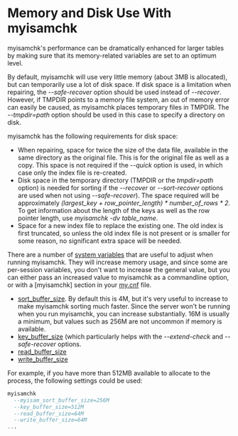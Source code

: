 # Memory and Disk Use With myisamchk

myisamchk's performance can be dramatically enhanced for larger tables by making sure that its memory-related variables are set to an optimum level.

By default, myisamchk will use very little memory (about 3MB is allocated), but can temporarily use a lot of disk space. If disk space is a limitation when repairing, the <em>--safe-recover</em> option should be used instead of <em>--recover</em>. However, if TMPDIR points to a memory file system, an out of memory error can easily be caused, as myisamchk places temporary files in TMPDIR. The <em>--tmpdir=path</em> option should be used in this case to specify a directory on disk.

myisamchk has the following requirements for disk space:

- When repairing, space for twice the size of the data file, available in the same directory as the original file. This is for the original file as well as a copy. This space is not required if the <em>--quick</em> option is used, in which case only the index file is re-created.
- Disk space in the temporary directory (TMPDIR or the <em>tmpdir=path</em> option) is needed for sorting if the <em>--recover</em> or <em>--sort-recover</em> options are used when not using <em>--safe-recover</em>). The space required will be approximately <em>(largest_key + row_pointer_length) * number_of_rows * 2</em>. To get information about the length of the keys as well as the row pointer length, use <em>myisamchk -dv table_name</em>.
- Space for a new index file to replace the existing one. The old index is first truncated, so unless the old index file is not present or is smaller for some reason, no significant extra space will be needed.

There are a number of [system variables](/replication/optimization-and-tuning/system-variables/server-system-variables/) that are useful to adjust when running myisamchk. They will increase memory usage, and since some are per-session variables, you don't want to increase the general value, but you can either pass an increased value to myisamchk as a commandline option, or with a [myisamchk] section in your [my.cnf](/kb/en/configuring-mariadb-with-mycnf/) file.

- [sort_buffer_size](/kb/en/server-system-variables/#sort_buffer_size). By default this is 4M, but it's very useful to increase to make myisamchk sorting much faster. Since the server won't be running when you run myisamchk, you can increase substantially. 16M is usually a minimum, but values such as 256M are not uncommon if memory is available.
- [key_buffer_size](/kb/en/myisam-system-variables/#key_buffer_size) (which particularly helps with the <em>--extend-check</em> and <em>--safe-recover</em> options.
- [read_buffer_size](/kb/en/server-system-variables/#read_buffer_size)
- [write_buffer_size](/kb/en/server-system-variables/#write_buffer_size)

For example, if you have more than 512MB available to allocate to the process, the following settings could be used:

```sql
myisamchk 
  --myisam_sort_buffer_size=256M
  --key_buffer_size=512M
  --read_buffer_size=64M
  --write_buffer_size=64M
...
```